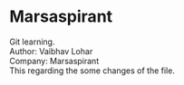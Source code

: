 # Marsaspirant
Git learning.
<br>
Author: Vaibhav Lohar
<br>
Company: Marsaspirant
<br>
This regarding the some changes of the file.
